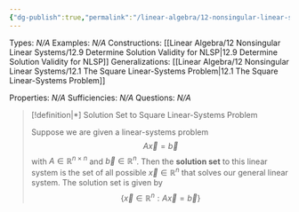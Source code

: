 ```yaml
---
{"dg-publish":true,"permalink":"/linear-algebra/12-nonsingular-linear-systems/12-8-solution-set-to-square-linear-systems-problem/","tags":["Type/Definition","Topic/Linear_Algebra"]}
---
```


Types: *N/A*
Examples: *N/A*
Constructions: [[Linear Algebra/12 Nonsingular Linear Systems/12.9 Determine Solution Validity for NLSP\|12.9 Determine Solution Validity for NLSP]]
Generalizations: [[Linear Algebra/12 Nonsingular Linear Systems/12.1 The Square Linear-Systems Problem\|12.1 The Square Linear-Systems Problem]]

Properties: *N/A*
Sufficiencies: *N/A*
Questions: *N/A*

> [!definition|*] Solution Set to Square Linear-Systems Problem
> 
> Suppose we are given a linear-systems problem
> $$
> A\vec{x} = \vec{b}
> $$
> with $A \in \mathbb{R}^{n \times n}$ and $\vec{b} \in \mathbb{R}^{n}$. Then the **solution set** to this linear system is the set of all possible $\vec{x} \in \mathbb{R}^{n}$ that solves our general linear system. The solution set is given by
> $$
> \{ \vec{x} \in \mathbb{R}^{n} : A\vec{x} = \vec{b} \}
> $$